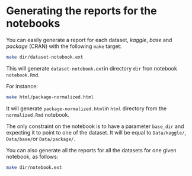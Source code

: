 # Generating the reports for the notebooks

You can easily generate a report for each dataset, *kaggle*, *base* and *package* (CRAN) with the following `make` target:

```bash
make dir/dataset-notebook.ext
```

This will generate `dataset-notebook.ext`in directory `dir` fron notebook `notebook.Rmd`.


For instance:

```bash
make html/package-normalized.html
```

It will generate `package-normalized.html`in `html` directory from the `normalized.Rmd` notebook. 

The only constraint on the notebook is to have a parameter `base_dir` and expecting it to point to one of the dataset. It will be equal to `Data/kaggle/`, `Data/base/`or `Data/package/`.

You can also generate all the reports for all the datasets for one given notebook, as follows:

```bash
make dir/notebook.ext
```